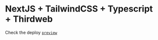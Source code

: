 # NextJS + TailwindCSS + Typescript + Thirdweb

Check the deploy [`preview`](https://nft-drop-kohl.vercel.app/nft/boredApe)
